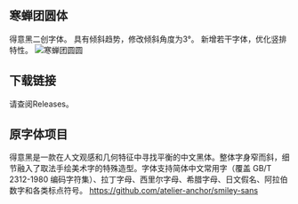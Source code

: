 ## 寒蝉团圆体
得意黑二创字体。
具有倾斜趋势，修改倾斜角度为3°。
新增若干字体，优化竖排特性。
![寒蝉团圆圆](https://github.com/Warren2060/ChillReunion/assets/87366329/60b7d85c-78f0-4096-8879-1d8617bdb60b)

## 下载链接
请查阅Releases。

## 原字体项目
得意黑是一款在人文观感和几何特征中寻找平衡的中文黑体。整体字身窄而斜，细节融入了取法手绘美术字的特殊造型。字体支持简体中文常用字（覆盖 GB/T 2312-1980 编码字符集）、拉丁字母、西里尔字母、希腊字母、日文假名、阿拉伯数字和各类标点符号。
https://github.com/atelier-anchor/smiley-sans
